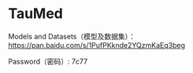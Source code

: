 # TauMed



Models and Datasets（模型及数据集）：https://pan.baidu.com/s/1PufPKknde2YQzmKaEq3beg  

Password（密码）: 7c77


